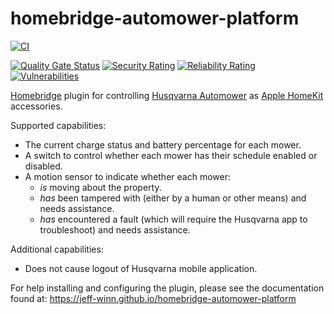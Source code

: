 # homebridge-automower-platform
[![CI](https://github.com/jeff-winn/homebridge-automower-platform/actions/workflows/ci.yml/badge.svg)](https://github.com/jeff-winn/homebridge-automower-platform/actions/workflows/ci.yml)

[![Quality Gate Status](https://sonarcloud.io/api/project_badges/measure?project=homebridge-automower-platform&metric=alert_status)](https://sonarcloud.io/summary/new_code?id=homebridge-automower-platform) [![Security Rating](https://sonarcloud.io/api/project_badges/measure?project=homebridge-automower-platform&metric=security_rating)](https://sonarcloud.io/summary/new_code?id=homebridge-automower-platform) [![Reliability Rating](https://sonarcloud.io/api/project_badges/measure?project=homebridge-automower-platform&metric=reliability_rating)](https://sonarcloud.io/summary/new_code?id=homebridge-automower-platform) [![Vulnerabilities](https://sonarcloud.io/api/project_badges/measure?project=homebridge-automower-platform&metric=vulnerabilities)](https://sonarcloud.io/summary/new_code?id=homebridge-automower-platform)

[Homebridge](https://github.com/homebridge/homebridge) plugin for controlling [Husqvarna Automower](https://www.husqvarna.com/us/robotic-lawn-mowers/) as [Apple HomeKit](https://www.apple.com/ios/home/) accessories.

Supported capabilities:
- The current charge status and battery percentage for each mower.
- A switch to control whether each mower has their schedule enabled or disabled.
- A motion sensor to indicate whether each mower:
  - *is* moving about the property.
  - *has* been tampered with (either by a human or other means) and needs assistance.
  - *has* encountered a fault (which will require the Husqvarna app to troubleshoot) and needs assistance.

Additional capabilities:
- Does not cause logout of Husqvarna mobile application.

For help installing and configuring the plugin, please see the documentation found at:
https://jeff-winn.github.io/homebridge-automower-platform
